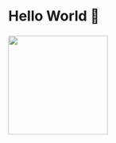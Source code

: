 <h1 align="left">Hello World 👋</h1>

###

<img align="left" height="200" src="https://tenor.com/view/luoxiaohei-gif-25237867.gif"  />

###

